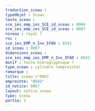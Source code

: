 ```yaml
---
traduction_sceau : 
typeObjet : Sceau
texte_sceau : 
sce_ies_emp_ies_SCE_id_sceau : 0004
sce_ies_emp_ies_SCE_id_sceau : 0067
niveau : royal ?
roi : 
sce_ies_EMP_n_Inv_IFAO : 8541
id_sceau : 0067
dimensions_sceau : 
sce_ies_emp_ies_EMP_n_Inv_IFAO : 8541
motif : texte hiéroglyphique ?
type_sceau : cylindre (empreinte)
remarque : 
title: sceau n°0067
empreinte: "8541"
id_notice: 0067
layout: notice_sceau
type: sceau
partie: 1
---
```


